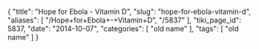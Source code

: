 {
    "title": "Hope for Ebola - Vitamin D",
    "slug": "hope-for-ebola-vitamin-d",
    "aliases": [
        "/Hope+for+Ebola+-+Vitamin+D",
        "/5837"
    ],
    "tiki_page_id": 5837,
    "date": "2014-10-07",
    "categories": [
        "old name"
    ],
    "tags": [
        "old name"
    ]
}